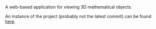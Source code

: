 A web-based application for viewing 3D mathematical objects.

An instance of the project (probably not the latest commit) can be found [here](http://ec2-34-207-105-59.compute-1.amazonaws.com:15005/viewer3d.html).

